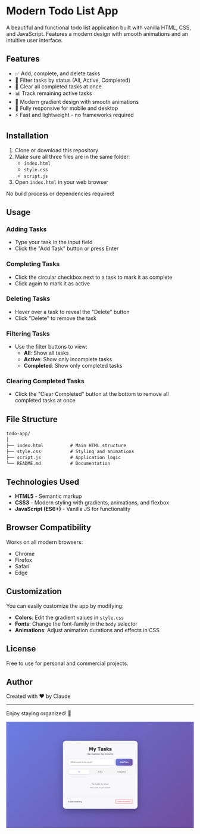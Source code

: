 # Modern Todo List App

A beautiful and functional todo list application built with vanilla HTML, CSS, and JavaScript. Features a modern design with smooth animations and an intuitive user interface.

## Features

- ✅ Add, complete, and delete tasks
- 🎯 Filter tasks by status (All, Active, Completed)
- 🧹 Clear all completed tasks at once
- 📊 Track remaining active tasks
- 🎨 Modern gradient design with smooth animations
- 📱 Fully responsive for mobile and desktop
- ⚡ Fast and lightweight - no frameworks required

## Installation

1. Clone or download this repository
2. Make sure all three files are in the same folder:
   - `index.html`
   - `style.css`
   - `script.js`
3. Open `index.html` in your web browser

No build process or dependencies required!

## Usage

### Adding Tasks
- Type your task in the input field
- Click the "Add Task" button or press Enter

### Completing Tasks
- Click the circular checkbox next to a task to mark it as complete
- Click again to mark it as active

### Deleting Tasks
- Hover over a task to reveal the "Delete" button
- Click "Delete" to remove the task

### Filtering Tasks
- Use the filter buttons to view:
  - **All**: Show all tasks
  - **Active**: Show only incomplete tasks
  - **Completed**: Show only completed tasks

### Clearing Completed Tasks
- Click the "Clear Completed" button at the bottom to remove all completed tasks at once

## File Structure

```
todo-app/
│
├── index.html          # Main HTML structure
├── style.css           # Styling and animations
├── script.js           # Application logic
└── README.md           # Documentation
```

## Technologies Used

- **HTML5** - Semantic markup
- **CSS3** - Modern styling with gradients, animations, and flexbox
- **JavaScript (ES6+)** - Vanilla JS for functionality

## Browser Compatibility

Works on all modern browsers:
- Chrome
- Firefox
- Safari
- Edge

## Customization

You can easily customize the app by modifying:
- **Colors**: Edit the gradient values in `style.css`
- **Fonts**: Change the font-family in the `body` selector
- **Animations**: Adjust animation durations and effects in CSS

## License

Free to use for personal and commercial projects.

## Author

Created with ❤️ by Claude

---

Enjoy staying organized! 📝

<img src = 'Task-plan.png'>

